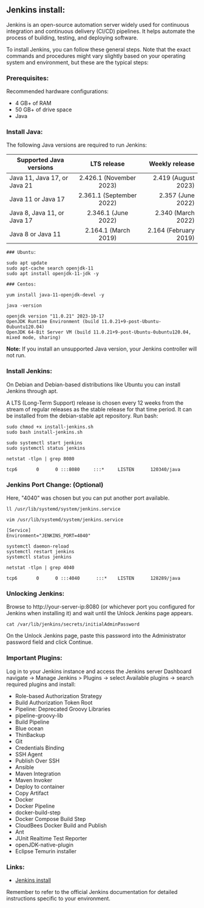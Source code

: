 ## Jenkins install:

Jenkins is an open-source automation server widely used for continuous integration and continuous delivery (CI/CD) pipelines. It helps automate the process of building, testing, and deploying software.

To install Jenkins, you can follow these general steps. Note that the exact commands and procedures might vary slightly based on your operating system and environment, but these are the typical steps:


### Prerequisites:
Recommended hardware configurations:

- 4 GB+ of RAM
- 50 GB+ of drive space
- Java 


### Install Java:
The following Java versions are required to run Jenkins:

| Supported Java versions   |      LTS release      |  Weekly release |
|---------------------------|:---------------------:|----------------:|
| Java 11, Java 17, or Java 21 | 2.426.1 (November 2023)  | 2.419 (August 2023)      |
| Java 11 or Java 17           | 2.361.1 (September 2022) |   2.357 (June 2022)      |
| Java 8, Java 11, or Java 17  | 2.346.1 (June 2022)      |    2.340 (March 2022)    |
| Java 8 or Java 11            | 2.164.1 (March 2019)     |    2.164 (February 2019) |


```
### Ubuntu:

sudo apt update
sudo apt-cache search openjdk-11
sudo apt install openjdk-11-jdk -y 
```


```
### Centos:

yum install java-11-openjdk-devel -y 
```


```
java -version

openjdk version "11.0.21" 2023-10-17
OpenJDK Runtime Environment (build 11.0.21+9-post-Ubuntu-0ubuntu120.04)
OpenJDK 64-Bit Server VM (build 11.0.21+9-post-Ubuntu-0ubuntu120.04, mixed mode, sharing)
```


**Note:** If you install an unsupported Java version, your Jenkins controller will not run.


### Install Jenkins:
On Debian and Debian-based distributions like Ubuntu you can install Jenkins through apt.

A LTS (Long-Term Support) release is chosen every 12 weeks from the stream of regular releases as the stable release for that time period. It can be installed from the debian-stable apt repository. Run bash:


```
sudo chmod +x install-jenkins.sh
sudo bash install-jenkins.sh
```


```
sudo systemctl start jenkins
sudo systemctl status jenkins
```


```
netstat -tlpn | grep 8080

tcp6       0      0 :::8080     :::*     LISTEN      120340/java
```


### Jenkins Port Change: (Optional)
Here, "4040" was chosen but you can put another port available.

```
ll /usr/lib/systemd/system/jenkins.service
```


```
vim /usr/lib/systemd/system/jenkins.service

[Service]
Environment="JENKINS_PORT=4040"
```


```
systemctl daemon-reload
systemctl restart jenkins
systemctl status jenkins
```


```
netstat -tlpn | grep 4040

tcp6       0      0 :::4040      :::*    LISTEN      128289/java
```


### Unlocking Jenkins:
Browse to http://your-server-ip:8080 (or whichever port you configured for Jenkins when installing it) and wait until the Unlock Jenkins page appears.


```
cat /var/lib/jenkins/secrets/initialAdminPassword
```

On the Unlock Jenkins page, paste this password into the Administrator password field and click Continue.


### Important Plugins:
Log in to your Jenkins instance and access the Jenkins server Dashboard navigate -> Manage Jenkins > Plugins -> select Available plugins -> search required plugins and install:

- Role-based Authorization Strategy
- Build Authorization Token Root
- Pipeline: Deprecated Groovy Libraries
- pipeline-groovy-lib
- Build Pipeline
- Blue ocean
- ThinBackup
- Git
- Credentials Binding
- SSH Agent
- Publish Over SSH
- Ansible
- Maven Integration
- Maven Invoker
- Deploy to container
- Copy Artifact
- Docker
- Docker Pipeline
- docker-build-step
- Docker Compose Build Step
- CloudBees Docker Build and Publish
- Ant
- JUnit Realtime Test Reporter
- openJDK-native-plugin
- Eclipse Temurin installer


### Links:

- [Jenkins install](https://www.jenkins.io/doc/book/installing/linux/#debianubuntu)



Remember to refer to the official Jenkins documentation for detailed instructions specific to your environment.




